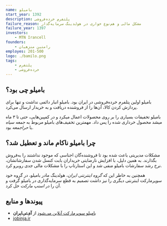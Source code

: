 ```yaml
---
name: بامیلو
start_year: 1392
description: پلتفرم خرده‌فروشی
failure_reason: مشکل مالی و هم‌نوع خواری در هولدینگ سرمایه‌گذار
failure_year: 1397
investors:
    - MTN Irancell
founders:
    - رامتین منزهیان
employes: 201-500
logo: ./bamilo.png
tags:
    - پلتفرم
    - خرده‌فروشی
---
```

## بامیلو چی بود؟
بامیلو اولین پتلفرم خرده‌فروشی در ایران بود. بامیلو انبار دائمی نداشت و تنها برای پردازش کردن کالا، آن‌ها را از فروشنده دریافت و به خریدار ارسال می‌کرد.

بامیلو تخفیفات بسیاری را بر روی محصولات اعمال میکرد و در کمپین‌هایی، حتی تا ۳ ماه میشد محصول خرداری شده را پس داد. مهمترین تخفیف‌های بامیلو مربوط به *جمعه سیاه* یا *حراجمعه* بود.

## چرا بامیلو ناکام ماند و تعطیل شد؟
مشکلات مدیریتی باعث شده بود تا فروشنده‌گان اجناسی که موجود نداشتند را به‌فروش بگذارند. به همین دلیل، با افزایش نارضایتی خریداران بابت کنسل شدن سفارشاتشان، نرخ رشد سفارشات بامیلو منفی شد و این استارتاپ را با مشکلات مالی جدی روبرو کرد.

همچنین به خاطر این که *گروه اینترنتی ایران*، هولدینگ مادر بامیلو، در گروه خود سوپرمارکت اینترنتی دیگری را نیز داشت تصمیم به قطع سرمایه‌گذاری در بامیلو گرفت و آن را در *اسنپ مارکت* حل کرد.

## پیوند‌ها و منابع
* [بامیلو سوپرمارکت آنلاین می‌شود](https://itiran.com/2019/02/20/%D8%A8%D8%A7%D9%85%DB%8C%D9%84%D9%88-%D8%AA%D8%B9%D8%B7%DB%8C%D9%84-%D8%B4%D8%AF/) از **آی‌تی‌ایران**
* [jobinja.ir](https://jobinja.ir/companies/bamilo/jobs)